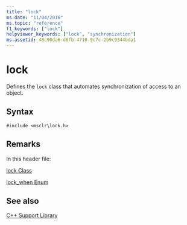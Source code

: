 ```yaml
---
title: "lock"
ms.date: "11/04/2016"
ms.topic: "reference"
f1_keywords: ["lock"]
helpviewer_keywords: ["lock", "synchronization"]
ms.assetid: 48c90da6-d6fb-4710-9c7c-2b9c9344bda1
---
```

# lock

Defines the `lock` class that automates synchronization of access to an object.

## Syntax

```
#include <msclr\lock.h>
```

## Remarks

In this header file:

[lock Class](../dotnet/lock-class.md)

[lock_when Enum](../dotnet/lock-when-enum.md)

## See also

[C++ Support Library](../dotnet/cpp-support-library.md)
